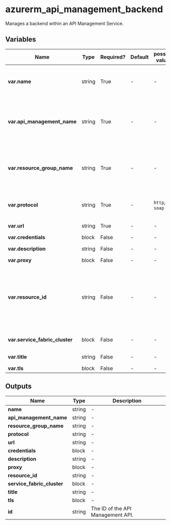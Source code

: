 # azurerm_api_management_backend

Manages a backend within an API Management Service.

## Variables

| Name | Type | Required? | Default  | possible values | Description |
| ---- | ---- | --------- | -------- | ----------- | ----------- |
| **var.name** | string | True | -  |  -  | The name of the API Management backend. Changing this forces a new resource to be created. | 
| **var.api_management_name** | string | True | -  |  -  | The Name of the API Management Service where this backend should be created. Changing this forces a new resource to be created. | 
| **var.resource_group_name** | string | True | -  |  -  | The Name of the Resource Group where the API Management Service exists. Changing this forces a new resource to be created. | 
| **var.protocol** | string | True | -  |  `http`, `soap`  | The protocol used by the backend host. Possible values are `http` or `soap`. | 
| **var.url** | string | True | -  |  -  | The URL of the backend host. | 
| **var.credentials** | block | False | -  |  -  | A `credentials` block. | 
| **var.description** | string | False | -  |  -  | The description of the backend. | 
| **var.proxy** | block | False | -  |  -  | A `proxy` block. | 
| **var.resource_id** | string | False | -  |  -  | The management URI of the backend host in an external system. This URI can be the ARM Resource ID of Logic Apps, Function Apps or API Apps, or the management endpoint of a Service Fabric cluster. | 
| **var.service_fabric_cluster** | block | False | -  |  -  | A `service_fabric_cluster` block. | 
| **var.title** | string | False | -  |  -  | The title of the backend. | 
| **var.tls** | block | False | -  |  -  | A `tls` block. | 



## Outputs

| Name | Type | Description |
| ---- | ---- | --------- | 
| **name** | string  | - | 
| **api_management_name** | string  | - | 
| **resource_group_name** | string  | - | 
| **protocol** | string  | - | 
| **url** | string  | - | 
| **credentials** | block  | - | 
| **description** | string  | - | 
| **proxy** | block  | - | 
| **resource_id** | string  | - | 
| **service_fabric_cluster** | block  | - | 
| **title** | string  | - | 
| **tls** | block  | - | 
| **id** | string  | The ID of the API Management API. | 